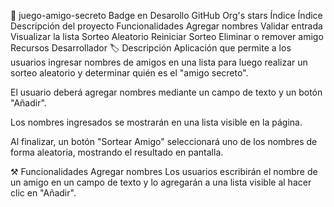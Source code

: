 🎲 juego-amigo-secreto Badge en Desarollo GitHub Org's stars
Índice
Índice
Descripción del proyecto
Funcionalidades
Agregar nombres
Validar entrada
Visualizar la lista
Sorteo Aleatorio
Reiniciar Sorteo
Eliminar o remover amigo
Recursos
Desarrollador
🏷️ Descripción
Aplicación que permite a los usuarios ingresar nombres de amigos en una lista para luego realizar un sorteo aleatorio y determinar quién es el "amigo secreto".

El usuario deberá agregar nombres mediante un campo de texto y un botón "Añadir".

Los nombres ingresados se mostrarán en una lista visible en la página.

Al finalizar, un botón "Sortear Amigo" seleccionará uno de los nombres de forma aleatoria, mostrando el resultado en pantalla.

⚒️ Funcionalidades
Agregar nombres
Los usuarios escribirán el nombre de un amigo en un campo de texto y lo agregarán a una lista visible al hacer clic en "Añadir".
